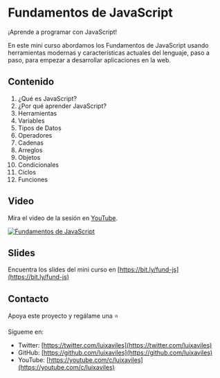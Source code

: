 # Fundamentos de JavaScript
¡Aprende a programar con JavaScript!

En este mini curso abordamos los Fundamentos de JavaScript usando herramientas modernas y características actuales del lenguaje, paso a paso, para empezar a desarrollar aplicaciones en la web.

## Contenido
1. ¿Qué es JavaScript?
2. ¿Por qué aprender JavaScript?
3. Herramientas
4. Variables
5. Tipos de Datos
6. Operadores
7. Cadenas
8. Arreglos
9. Objetos
10. Condicionales
11. Ciclos
12. Funciones

## Video
Mira el video de la sesión en [YouTube](https://youtu.be/hjSDHz_qKTQ?t=576).

[![Fundamentos de JavaScript](https://img.youtube.com/vi/hjSDHz_qKTQ/0.jpg)](https://youtu.be/hjSDHz_qKTQ?t=576)

## Slides

Encuentra los slides del mini curso en [https://bit.ly/fund-js](https://bit.ly/fund-js)

## Contacto
Apoya este proyecto y regálame una :star:

Sígueme en:

* Twitter: [https://twitter.com/luixaviles](https://twitter.com/luixaviles)
* GitHub: [https://github.com/luixaviles](https://github.com/luixaviles)
* YouTube: [https://youtube.com/c/luixaviles](https://youtube.com/c/luixaviles)

